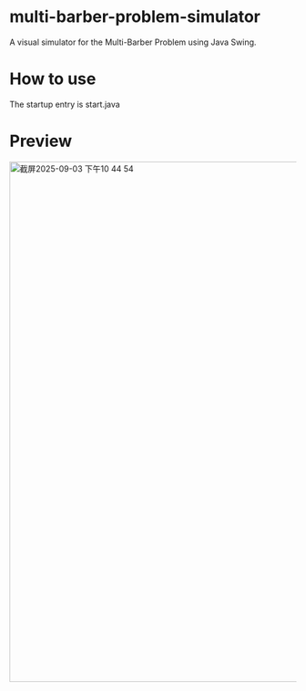 # multi-barber-problem-simulator
A visual simulator for the Multi-Barber Problem using Java Swing.  
# How to use
The startup entry is start.java  
# Preview
<img width="1112" height="912" alt="截屏2025-09-03 下午10 44 54" src="https://github.com/user-attachments/assets/1ad9ef8c-1953-41e7-8aa5-dc4df46ff4c1" />


